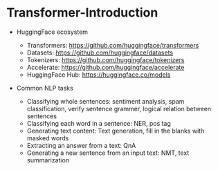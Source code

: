 # Transformer-Introduction

- HuggingFace ecosystem

    * Transformers: https://github.com/huggingface/transformers
    * Datasets: https://github.com/huggingface/datasets
    * Tokenizers: https://github.com/huggingface/tokenizers
    * Accelerate: https://github.com/huggingface/accelerate
    * HuggingFace Hub: https://huggingface.co/models


- Common NLP tasks

    * Classifying whole sentences: sentiment analysis, spam classification, verify sentence grammer, logical relation between sentences
    * Classifying each word in a sentence: NER, pos tag
    * Generating text content: Text generation, fill in the blanks with masked words
    * Extracting an answer from a text: QnA
    * Generating a new sentence from an input text: NMT, text summarization
